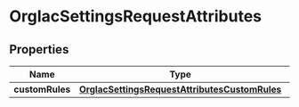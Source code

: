 

# OrgIacSettingsRequestAttributes


## Properties

| Name | Type | Description | Notes |
|------------ | ------------- | ------------- | -------------|
|**customRules** | [**OrgIacSettingsRequestAttributesCustomRules**](OrgIacSettingsRequestAttributesCustomRules.md) |  |  [optional] |



